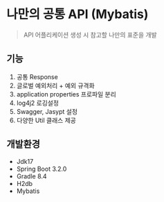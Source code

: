 # 나만의 공통 API (Mybatis)
> API 어플리케이션 생성 시 참고할 나만의 표준을 개발

## 기능
1. 공통 Response
2. 글로벌 예외처리 + 예외 규격화
3. application properties 프로파일 분리
4. log4j2 로깅설정
5. Swagger, Jasypt 설정
6. 다양한 Util 클래스 제공 

## 개발환경
* Jdk17
* Spring Boot 3.2.0
* Gradle 8.4
* H2db
* Mybatis
